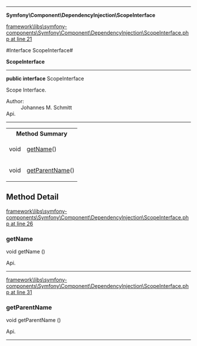 

- - -

**Symfony\Component\DependencyInjection\ScopeInterface**


<a href="https://github.com/JeyDotC/Hirudo/blob/master/framework/libs/symfony-components/Symfony/Component/DependencyInjection/ScopeInterface.php#L21" target='_blank'>framework\libs\symfony-components\Symfony\Component\DependencyInjection\ScopeInterface.php at line 21</a>

#Interface ScopeInterface#

**ScopeInterface**




- - -

<p><strong>public  interface</strong> <span>ScopeInterface</span></p>

<div class="comment" id="overview_description"><p>Scope Interface.</p></div>

<dl>
<dt>Author:</dt>
<dd>Johannes M. Schmitt <schmittjoh@gmail.com></dd>
<dt>Api.</dt>
</dl>


- - -

<table id="summary_method">
<tr><th colspan="2">Method Summary</th></tr>
<tr>
<td><span class='k'></span> <span class='nx'>void</span></td>
<td class="description"><p class="name"><a href="#getname">getName</a>()</p><p class="description"></p></td>
</tr>
<tr>
<td><span class='k'></span> <span class='nx'>void</span></td>
<td class="description"><p class="name"><a href="#getparentname">getParentName</a>()</p><p class="description"></p></td>
</tr>
</table>

<h2 id="detail_method">Method Detail</h2>

<a href="https://github.com/JeyDotC/Hirudo/blob/master/framework/libs/symfony-components/Symfony/Component/DependencyInjection/ScopeInterface.php#L26" target='_blank'>framework\libs\symfony-components\Symfony\Component\DependencyInjection\ScopeInterface.php at line 26</a>

<h3 id="getName()">getName</h3>
<span class='k'></span> <span class='nx'>void</span> <span class='nf'>getName</span> ()

<div class="details">
<p></p><dl>
<dt>Api.</dt>
</dl>

</div>

- - -


<a href="https://github.com/JeyDotC/Hirudo/blob/master/framework/libs/symfony-components/Symfony/Component/DependencyInjection/ScopeInterface.php#L31" target='_blank'>framework\libs\symfony-components\Symfony\Component\DependencyInjection\ScopeInterface.php at line 31</a>

<h3 id="getParentName()">getParentName</h3>
<span class='k'></span> <span class='nx'>void</span> <span class='nf'>getParentName</span> ()

<div class="details">
<p></p><dl>
<dt>Api.</dt>
</dl>

</div>

- - -

